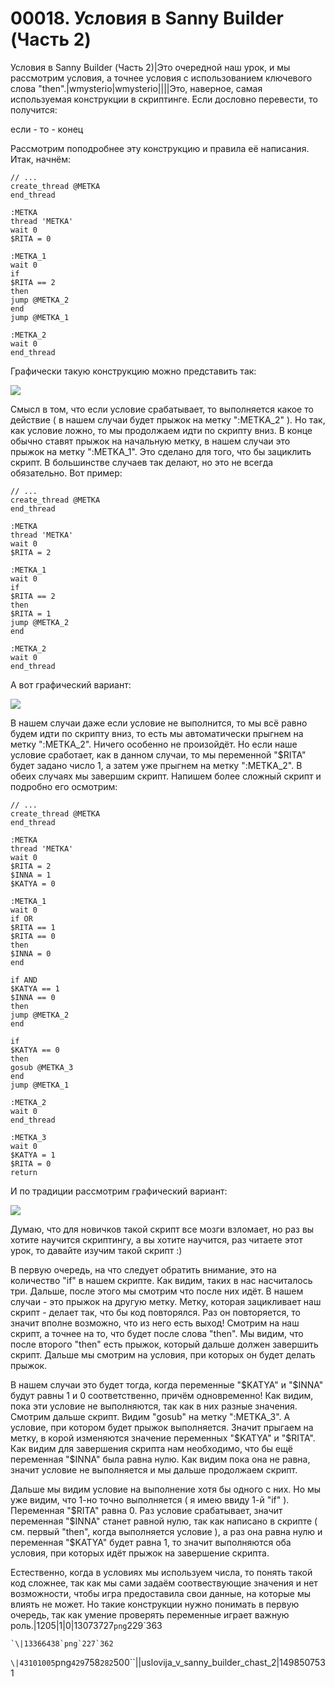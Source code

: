 # 00018. Условия в Sanny Builder (Часть 2)

Условия в Sanny Builder (Часть 2)|Это очередной наш урок, и мы рассмотрим условия, а точнее условия с использованием ключевого слова "then".|wmysterio|wmysterio||||Это, наверное, самая используемая конструкции в скриптинге. Если дословно перевести, то получится:

если - то - конец

Рассмотрим поподробнее эту конструкцию и правила её написания. Итак, начнём:

```
// ...
create_thread @METKA
end_thread

:METKA
thread 'METKA'
wait 0
$RITA = 0

:METKA_1
wait 0
if
$RITA == 2
then
jump @METKA_2
end
jump @METKA_1

:METKA_2
wait 0
end_thread
```

Графически такую конструкцию можно представить так:

![](../../\_pu/0/13073727.png)

Смысл в том, что если условие срабатывает, то выполняется какое то действие ( в нашем случаи будет прыжок на метку ":METKA\_2" ). Но так, как условие ложно, то мы продолжаем идти по скрипту вниз. В конце обычно ставят прыжок на начальную метку, в нашем случаи это прыжок на метку ":METKA\_1". Это сделано для того, что бы зациклить скрипт. В большинстве случаев так делают, но это не всегда обязательно. Вот пример:

```
// ...
create_thread @METKA
end_thread
 
:METKA
thread 'METKA'
wait 0
$RITA = 2
 
:METKA_1
wait 0
if
$RITA == 2
then
$RITA = 1
jump @METKA_2
end
 
:METKA_2
wait 0
end_thread
```

А вот графический вариант:

![](../../\_pu/0/13366438.png)

В нашем случаи даже если условие не выполнится, то мы всё равно будем идти по скрипту вниз, то есть мы автоматически прыгнем на метку ":METKA\_2". Ничего особенно не произойдёт. Но если наше условие сработает, как в данном случаи, то мы переменной "$RITA" будет задано число 1, а затем уже прыгнем на метку ":METKA\_2". В обеих случаях мы завершим скрипт. Напишем более сложный скрипт и подробно его осмотрим:

```
// ...
create_thread @METKA
end_thread

:METKA
thread 'METKA'
wait 0
$RITA = 2
$INNA = 1 
$KATYA = 0

:METKA_1
wait 0
if OR
$RITA == 1
$RITA == 0
then
$INNA = 0
end

if AND
$KATYA == 1
$INNA == 0
then
jump @METKA_2
end

if
$KATYA == 0
then
gosub @METKA_3
end
jump @METKA_1 

:METKA_2
wait 0
end_thread

:METKA_3
wait 0
$KATYA = 1
$RITA = 0
return
```

И по традиции рассмотрим графический вариант:

![](https://github.com/wmysterio/scm-scripting-lessons/raw/resources/\_pu/0/43101005.png)

Думаю, что для новичков такой скрипт все мозги взломает, но раз вы хотите научится скриптингу, а вы хотите научится, раз читаете этот урок, то давайте изучим такой скрипт :)

В первую очередь, на что следует обратить внимание, это на количество "if" в нашем скрипте. Как видим, таких в нас насчиталось три. Дальше, после этого мы смотрим что после них идёт. В нашем случаи - это прыжок на другую метку. Метку, которая зацикливает наш скрипт - делает так, что бы код повторялся. Раз он повторяется, то значит вполне возможно, что из него есть выход! Смотрим на наш скрипт, а точнее на то, что будет после слова "then". Мы видим, что после второго "then" есть прыжок, который дальше должен завершить скрипт. Дальше мы смотрим на условия, при которых он будет делать прыжок.

В нашем случаи это будет тогда, когда переменные "$KATYA" и "$INNA" будут равны 1 и 0 соответственно, причём одновременно! Как видим, пока эти условие не выполняются, так как в них разные значения. Смотрим дальше скрипт. Видим "gosub" на метку ":METKA\_3". А условие, при котором будет прыжок выполняется. Значит прыгаем на метку, в корой изменяются значение переменных "$KATYA" и "$RITA". Как видим для завершения скрипта нам необходимо, что бы ещё переменная "$INNA" была равна нулю. Как видим пока она не равна, значит условие не выполняется и мы дальше продолжаем скрипт.

Дальше мы видим условие на выполнение хотя бы одного с них. Но мы уже видим, что 1-но точно выполняется ( я имею ввиду 1-й "if" ). Переменная "$RITA" равна 0. Раз условие срабатывает, значит переменная "$INNA" станет равной нулю, так как написано в скрипте ( см. первый "then", когда выполняется условие ), а раз она равна нулю и переменная "$KATYA" будет равна 1, то значит выполняются оба условия, при которых идёт прыжок на завершение скрипта.

Естественно, когда в условиях мы используем числа, то понять такой код сложнее, так как мы сами задаём соотвествующие значения и нет возможности, чтобы игра предоставила свои данные, на которые мы влиять не может. Но такие конструкции нужно понимать в первую очередь, так как умение проверять переменные играет важную роль.|1205|1|0|13073727`png`229\`363

```
`\|13366438`png`227`362
```

`\|43101005`png`429`758`282`500\`\`||uslovija\_v\_sanny\_builder\_chast\_2|1498507531

